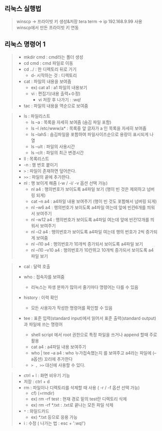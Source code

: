 ## 리눅스 실행법

> winscp -> 프라이빗 키 생성&저장
> tera term -> ip 192.168.9.99 사용
> winscp에서 만든 프라이빗 키 연동 
 

## 리눅스 명령어 1

> - mkdir cmd : cmd라는 폴더 생성
> - cd cmd : cmd 파일로 이동
> - cd ../ : 한 디렉토리 뒤로 가기
>   - d- 시작하는 것 : 디렉토리
> - cat : 파일의 내용을 보여줌
>   - ex) cat a1 : a1 파일의 내용보기
>   - vi : 편집기(내용 출력+수정)
>     - vi 저장 후 나가기 : :wq!
> - tac : 파일의 내용을 역순으로 보여줌

> - ls : 파일리스트
>   - ls –a : 목록을 자세히 보여줌 (숨김 파일 포함)
>   - ls –l /etc/www/a* : 목록중 앞 글자가 a 인 목록을 자세히 보여줌
>   - ls –lahS : 숨김파일을 포함하여 파일사이즈순으로 용량이 표시되게 나열
>   - ls –ult : 파일의 사용시간
>   - ls –clt : 파일의 최근 변경시간
> - ll : 목록리스트 
> - -n : 행 번호 붙이기
> - <code>></code> : 파일이 존재하면 덮어쓴다.
> - <code>>></code> : 파일의 끝에 추가한다. 
> - nl : 행 보이게 해줌 (-w / -i/ -v 옵션 선택 가능)
>   - nl a4 : 행의번호가 보이도록 a4파일 보기 (행이 빈 것은 제외하고 넘버링 되게)
>   - cat –n a4 : a4파일 내용 보여주기 (행이 빈 것도 포함해서 넘버링 되게)
>   - nl –w6 a4 : 행의번호가 보이도록 a4파일 여는데 앞에 빈칸6개를 띄워서 보여주기
>   - nl –w12 a4 : 행의번호가 보이도록 a4파일 여는데 앞에 빈칸12개를 띄워서 보여주기
>   - nl –i2 a4 : 행의번호가 보이도록 a4파일 여는데 행의 번호가 2씩 증가되게 보여줌
>   - nl –i10 a4 : 행의번호가 10개씩 증가되서 보이도록 a4파일 보기
>   - nl –i10 –v10 a4 : 행의번호가 10칸뛰고 10개씩 증가되서 보이도록 a4파일 보기

> - cal : 달력 호출
> - who : 접속자를 보여줌
>   - 리눅스는 파생 분파가 많아서 줄기마다 명령어는 다를 수 있음 
> - history : 이력 확인
>   - 모든 사용자가 작성한 명령어를 확인할 수 있음
>
> - tee : 표준 입력(standard input)에서 읽어서 표준 출력(standard output) 과 파일에 쓰는 명령어
>   - shell script 에서 root 권한으로 특정 파일을 쓰거나 append 할때 주로 활용
>   - cat a4 : a4파일 내용 보여주기
>   - who | tee –a a4 : who 누가접속했는지 를 보여주고
>                       a4라는 파일에 (–a옵션) 꼬리에 추가한다 
>   - <code>> , >></code> 대신에 사용할 수 있다.

> - ctrl + l : 화면 비우기 기능
> - 저장 : ctrl + d
> - rm : 파일이나 디렉토리를 삭제할 때 사용 ( -r / -f 옵션 선택 가능)
>   - cf) (=rmdir) 
>   - ex) rm -rf test : 현재 경로 밑의 test란 디렉토리 삭제
>   - ex) rm -rf *.txt : .txt로 끝나는 모든 파일 삭제
> - <code>*</code> : 와일드카드 
>   - ex) *.txt 등으로 응용 가능
> - i : 수정 ( 나가는 법 : esc + ':wq!')

